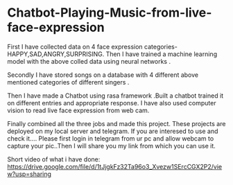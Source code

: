 # Chatbot-Playing-Music-from-live-face-expression

First I have collected data on 4 face expression categories- HAPPY,SAD,ANGRY,SURPRISING.
Then I have trained a machine learning model with the above colled data using neural networks .

Secondly I have stored songs on a database with 4 different above mentioned categories of different singers .

Then I have made a Chatbot using rasa framework .Built a chatbot trained it on different entries and appropriate response. I have also used computer vision to read live face expression from web cam.

Finally combined all the three jobs and made this project. 
These projects are deployed on my local server and telegram.
If you are interesed to use and check it…. Please first login in telegram from ur pc and allow webcam to capture your pic..Then I will share you my link from which you can use it.

Short video of what i have done:
https://drive.google.com/file/d/1tJjgkFz32Ta96o3_Xvezw1SErcCGX2P2/view?usp=sharing
